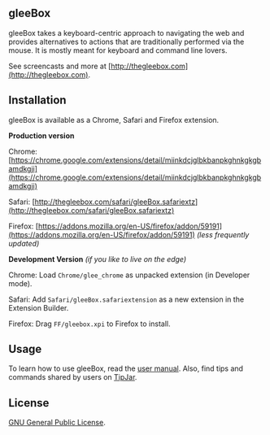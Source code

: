 gleeBox
--------

gleeBox takes a keyboard-centric approach to navigating the web and provides alternatives to actions that are traditionally performed via the mouse. It is mostly meant for keyboard and command line lovers.

See screencasts and more at [http://thegleebox.com](http://thegleebox.com).

Installation
-------------

gleeBox is available as a Chrome, Safari and Firefox extension. 

**Production version**

Chrome: [https://chrome.google.com/extensions/detail/miinkdcjglbkbanpkghnkgkgbamdkgji](https://chrome.google.com/extensions/detail/miinkdcjglbkbanpkghnkgkgbamdkgji)

Safari: [http://thegleebox.com/safari/gleeBox.safariextz](http://thegleebox.com/safari/gleeBox.safariextz)

Firefox: [https://addons.mozilla.org/en-US/firefox/addon/59191](https://addons.mozilla.org/en-US/firefox/addon/59191) *(less frequently updated)*

**Development Version** *(if you like to live on the edge)*

Chrome: Load `Chrome/glee_chrome` as unpacked extension (in Developer mode).

Safari: Add `Safari/gleeBox.safariextension` as a new extension in the Extension Builder.

Firefox: Drag `FF/gleebox.xpi` to Firefox to install.

Usage
------

To learn how to use gleeBox, read the [user manual](http://thegleebox.com/manual.html "gleeBox User Manual"). Also, find tips and commands shared by users on [TipJar](http://tipjar.thegleebox.com).

License
-------

[GNU General Public License](http://github.com/glee/glee/blob/master/LICENSE).